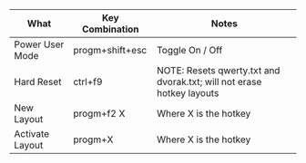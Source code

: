 
| What            | Key Combination  | Notes
| -------------   | -------------    | -------------
| Power User Mode | progm+shift+esc  | Toggle On / Off
| Hard Reset      | ctrl+f9          | NOTE: Resets qwerty.txt and dvorak.txt; will not erase hotkey layouts
| New Layout      | progm+f2 X       | Where X is the hotkey
| Activate Layout | progm+X          | Where X is the hotkey
